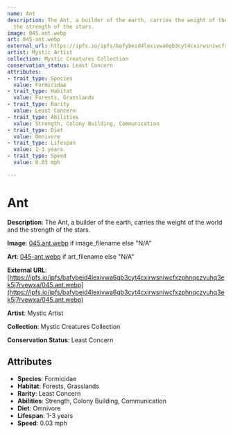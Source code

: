 ```yaml
---
name: Ant
description: The Ant, a builder of the earth, carries the weight of the world and
  the strength of the stars.
image: 045.ant.webp
art: 045-ant.webp
external_url: https://ipfs.io/ipfs/bafybeid4lexivwa6qb3cyt4cxirwsniwcfxzphnqczyuhq3ek5j7rvewxa/045.ant.webp
artist: Mystic Artist
collection: Mystic Creatures Collection
conservation_status: Least Concern
attributes:
- trait_type: Species
  value: Formicidae
- trait_type: Habitat
  value: Forests, Grasslands
- trait_type: Rarity
  value: Least Concern
- trait_type: Abilities
  value: Strength, Colony Building, Communication
- trait_type: Diet
  value: Omnivore
- trait_type: Lifespan
  value: 1-3 years
- trait_type: Speed
  value: 0.03 mph

---
```


# Ant

**Description**: The Ant, a builder of the earth, carries the weight of the world and the strength of the stars.

**Image**: [045.ant.webp](./045.ant.webp) if image_filename else "N/A"

**Art**: [045-ant.webp](./045-ant.webp) if art_filename else "N/A"

**External URL**: [https://ipfs.io/ipfs/bafybeid4lexivwa6qb3cyt4cxirwsniwcfxzphnqczyuhq3ek5j7rvewxa/045.ant.webp](https://ipfs.io/ipfs/bafybeid4lexivwa6qb3cyt4cxirwsniwcfxzphnqczyuhq3ek5j7rvewxa/045.ant.webp)

**Artist**: Mystic Artist

**Collection**: Mystic Creatures Collection

**Conservation Status**: Least Concern

## Attributes
- **Species**: Formicidae
- **Habitat**: Forests, Grasslands
- **Rarity**: Least Concern
- **Abilities**: Strength, Colony Building, Communication
- **Diet**: Omnivore
- **Lifespan**: 1-3 years
- **Speed**: 0.03 mph
